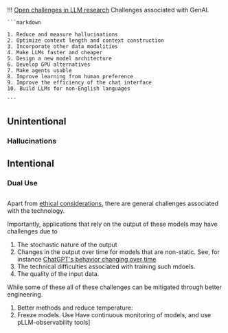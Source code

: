 
!!! [Open challenges in LLM research](LLMhttps://huyenchip.com/2023/08/16/llm-research-open-challenges.html#5_design_a_new_model_architecture)
Challenges associated with GenAI.

    ```markdown

    1. Reduce and measure hallucinations
    2. Optimize context length and context construction
    3. Incorporate other data modalities
    4. Make LLMs faster and cheaper
    5. Design a new model architecture
    6. Develop GPU alternatives
    7. Make agents usable
    8. Improve learning from human preference
    9. Improve the efficiency of the chat interface
    10. Build LLMs for non-English languages

    ```
    

## Unintentional

### Hallucinations

## Intentional

### Dual Use


## 

Apart from [ethical considerations](../../Using/ethically/index.md), there are general challenges associated with the technology.

Importantly, applications that rely on the output of these models may have challenges due to

1. The stochastic nature of the output
1. Changes in the output over time for models that are non-static. See, for instance [ChatGPT's behavior changing over time](https://arxiv.org/abs/2307.09009)
1. The technical difficulties associated with training such mdoels.
1. The quality of the input data.

While some of these all of these challenges can be mitigated through better engineering.

1. Better methods and reduce temperature:
1. Freeze models. Use Have continuous monitoring of models, and use pLLM-observability tools]
